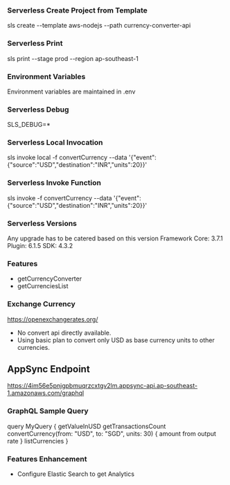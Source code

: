 ### Serverless Create Project from Template

sls create --template aws-nodejs --path currency-converter-api

### Serverless Print

sls print --stage prod --region ap-southeast-1

### Environment Variables

Environment variables are maintained in .env

### Serverless Debug 

SLS_DEBUG=*

### Serverless Local Invocation
sls invoke local -f convertCurrency --data '{\"event\": {\"source\":\"USD\",\"destination\":\"INR\",\"units\":20}}'

### Serverless Invoke Function
sls invoke  -f convertCurrency --data '{\"event\": {\"source\":\"USD\",\"destination\":\"INR\",\"units\":20}}'

### Serverless Versions
Any upgrade has to be catered based on this version
Framework Core: 3.7.1
Plugin: 6.1.5
SDK: 4.3.2

### Features
- getCurrencyConverter
- getCurrenciesList

### Exchange Currency
https://openexchangerates.org/
- No convert api directly available.
- Using basic plan to convert only USD as base currency units to other currencies. 

## AppSync Endpoint
https://4im56e5pnjgpbmuqrzcxtgv2lm.appsync-api.ap-southeast-1.amazonaws.com/graphql

### GraphQL Sample Query
query MyQuery {
  getValueInUSD
  getTransactionsCount
  convertCurrency(from: "USD", to: "SGD", units: 30) {
    amount
    from
    output
    rate
  }
  listCurrencies
}


### Features Enhancement
- Configure Elastic Search to get Analytics